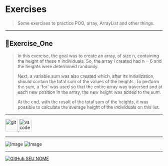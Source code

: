 # **Exercises**

> Some exercises to practice POO, array, ArrayList and other things.
---

## :straight_ruler:**Exercise_One**

> In this exercise, the goal was to create an array, of size n, containing the height of these n individuals. So, the array I created had n = 6 and the heights were determined randomly.
>
> Next, a variable sum was also created which, after its initialization, should contain the total sum of the values of the heights. To perform the sum, a 'for' was used so that the entire array was traversed and at each new position in the array, the new height was added to the sum.
>
> At the end, with the result of the total sum of the heights, it was possible to calculate the average height of the individuals on this list.
---
<a href="https://git-scm.com/">
   <img src="https://cdn.jsdelivr.net/gh/devicons/devicon/icons/git/git-original.svg" alt="git" width="40" height="40"/>
</a>  
<a href="https://code.visualstudio.com/">
   <img src="https://cdn.jsdelivr.net/gh/devicons/devicon/icons/vscode/vscode-original.svg" alt="vscode" width="40" height="40"/>
</a>

---    
![Image](https://img.shields.io/badge/GitHub-100000?style=for-the-badge&logo=github&logoColor=white)
![Image](https://img.shields.io/badge/Markdown-000000?style=for-the-badge&logo=markdown&logoColor=white)

---

[![GitHub SEU NOME]( https://img.shields.io/github/followers/AmandaPardinho?label=follow&style=social)](https://github.com/AmandaPardinho)